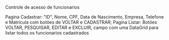 Controle de acesso de funcionarios

Pagina Cadastrar: "ID", Nome, CPF, Data de Nascimento, Empresa, Telefone e Matrícula com botões de VOLTAR e CADASTRAR;
Pagina Listar: Botões VOLTAR, PESQUISAR, EDITAR e EXCLUIR, campo com uma DataGrid para listar todos os funcionarios cadastrados
